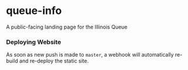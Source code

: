 # queue-info
A public-facing landing page for the Illinois Queue


### Deploying Website

As soon as new push is made to `master`, a webhook will automatically re-build and re-deploy the static site.
